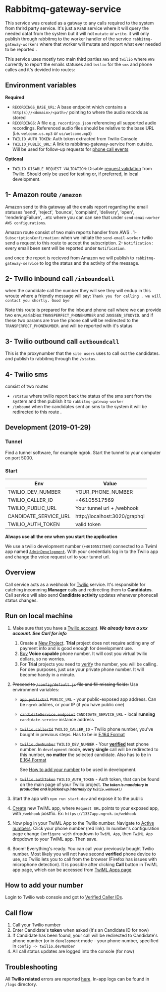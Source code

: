 # Rabbitmq-gateway-service

This service was created as a gatway to any calls required to the system from thrird party service. It's just a `READ` service where it will query
the needed datat from the system but it will not `mutate` or `write`. it will only publish through rabbitmq to the worker handler of the service
`rabbitmq-gateway-workers` where that worker will mutate and report what ever needed to be reported .

This service uses mostly two main third parties `AWS` and `twilio` where `AWS` currently to report the emails statuses and `twilio` for the `sms` and phone calles
and it's devided into routes:

## Environment variables

**Required**

* `RECORDINGS_BASE_URL`: A base endpoint which contains a `http(s)//<domain>/<path>/` pointing to where the audio records as stored  
* `RECORDINGS`: A file e.g. `recordings.json` referencing all supported audio recordings. Referenced audio files should be relative to the base URL (i.e. `welcome.us.mp3` or `us/welcome.mp3`)
* `TWILIO_AUTH_TOKEN`: Auth token extracted from Twilio Console
* `TWILIO_PUBLIC_URL`: A link to rabbitmq-gateway-service from outside. Will be used for follow-up requests for [phone call events](https://www.twilio.com/docs/chat/webhook-events)

**Optional**

* `TWILIO_DISABLE_REQUEST_VALIDATION`: Disable [request validation](https://www.twilio.com/docs/usage/tutorials/how-to-secure-your-express-app-by-validating-incoming-twilio-requests#disable-request-validation-during-testing) from Twilio. Should only be used for testing or, if preferred, in local development.

## 1- Amazon route `/amazon`

Amazon send to this gateway all the emails report regarding the email statuses  'send', 'reject', 'bounce', 'complaint', 'delivery', 'open', 'renderingFailure', ..etc where you can
can see that under `send-emai-worker` `AWS configurations`.

Amazon route consist of two main reports handler from AWS . 
1- `SubscriptionConfirmation`: when we initiate the `send-email-worker` twilio send a request to this route to accept the subscription.
2- `Notification` : every email been sent will be reported under `Notification`.

and once the report is recieved from Amazon we will publish to `rabbitmq-gateway-service` to log the status and the activity of the message.

## 2- Twilio inbound call `/inboundcall`

when the candidate call the number they will see they will endup in this wroute where a friendly message will say:
`Thank you for calling . we will contact you shortly. Good bye`

Note this route is prepared for the inbound phone call where we can provide two env_variables:`TRANSPERFECT_PHONENUMBER` and `JANSSEN_STUDYID`.
and if these two params are true the phone call will be redirected to the `TRANSPERFECT_PHONENUMBER`.
and will be reported with it's status

## 3- Twilio outbound call  `outboundcall`
This is the proxynumber that the `site users` uses to call out the candidates.
and publish to rabbitmq through the `/status`.

## 4- Twilio sms 

consist of two routes
- `/status` where twilio report back the status of the sms sent from the system and then publish it to `rabbitmq-gateway-worker`
- `/inbound` when the candidates sent an sms to the system it will be redirected to this route .



## Development (2019-01-29)

### Tunnel

Find a tunnel software, for example ngrok. Start the tunnel to your computer on port 5000.

### Start

| Env  | Value |
|----------|--------|
| TWILIO_DEV_NUMBER | YOUR_PHONE_NUMBER |
| TWILIO_CALLER_ID | +46105517569 |
| TWILIO_PUBLIC_URL | Your tunnel url + /webhook |
| CANDIDATE_SERVICE_URL | http://localhost:3020/graphql |
| TWILIO_AUTH_TOKEN | valid token |


**Always use all the env when you start the application**

We use a twilio development number (`+46105517569`) connected to a Twiml app named [`AdminDevelopment`](https://www.twilio.com/console/voice/twiml/apps).
With your credentials log in to the Twilio app and change the voice request url to your tunnel url.



## Overview
Call service acts as a webhook for [Twilio](https://www.twilio.com/) service. It's responsible for catching incomming **Manager** calls and redirecting them to **Candidates**. Call service will also send **Candidate activity** updates whenever phonecall status changes.

## Run on local machine

 1. Make sure that you have a [Twilio account](https://www.twilio.com/try-twilio).
    ***We already have a xxx account. See Carl for info***
     1. Create a [New Project](https://www.twilio.com/console/projects/create). **Trial** project does not require adding any of payment info and is good enough for development use.
     2. [Buy](https://www.twilio.com/console/phone-numbers/search) **Voice capable** phone number. It will cost you virtual twilio dollars, so no worries.
     3. For **Trial** projects you need to [verify](https://www.twilio.com/console/phone-numbers/verified) the number, you will be calling. For dev purposes, just use your private phone number. It will become handy in a minute.

 5. ~~Proceed to `/config/default.js` file and fill missing fields:~~
    Use environment variables:

     - ~~`app.publicUrl`~~ `PUBLIC_URL` - your public-exposed app address. Can be `ngrok` addres, or your IP (if you have public one)
     - ~~`candidateService.endpoint`~~ `CANDIDATE_SERVICE_URL` - local **running** `candidate-service` instance address
     - ~~`twilio.callerId`~~ `TWILIO_CALLER_ID` - Twilio phone number, you've bought in previous steps. Has to be in [E.164 Format](https://www.twilio.com/docs/glossary/what-e164)
     - ~~`twilio.devNumber`~~ `TWILIO_DEV_NUMBER` - Your **[verified](https://www.twilio.com/console/phone-numbers/verified)** test phone number. In `development` mode, **every single** call will be redirected to this number, **no matter** the selected candidate. Also has to be in [E.164 Format](https://www.twilio.com/docs/glossary/what-e164)

        See [How to add your number](#how-to-add-your-number) to be used in development.
     - ~~`twilio.authToken`~~ `TWILIO_AUTH_TOKEN` - Auth token, that can be found on the main page of your Twilio project.
     <small>***The token is mandatory in production and is picked up internally by `Twilio.webhook()`***</small>

6. Start the app with `npm run start-dev` and expose it to the public
7. [Create](https://www.twilio.com/console/phone-numbers/runtime/twiml-apps/add) new TwiML app, where `Request URL` points to your exposed app, with `/webhook` postfix. Ex: `https://1337app.ngrok.io/webhook`
8. Now plug in your TwiML App to the Twilio number. Navigate to [Active numbers](https://www.twilio.com/console/phone-numbers/incoming). Click your phone number (red link). In number's configuration page change `Configure with` dropdown to `TwiML App`, then `TwiML App` dropdown to your TwiML app. Then save.
9. Boom! Everything's ready. You can call your previously bought Twilio number. Most likely you will not have second **verified** phone device to use, so Twilio lets you to call from the browser (Firefox has issues with microphone detection). It is possible after clicking **Call** button in TwiML app page, which can be accessed from [TwiML Apps page](https://www.twilio.com/console/phone-numbers/runtime/twiml-apps)

## How to add your number

Login to Twilio web console and got to [Verified Caller IDs](https://www.twilio.com/console/phone-numbers/verified).

## Call flow
1. Call your Twilio number
2. Enter Candidate's **token** when asked (it's an Candidate ID for now)
3. If Candidate has been found, your call will be redirected to Candidate's phone number (or in `development` mode - your phone number, specified in `config -> twilio.devNumber`
4. All call status updates are logged into the console (for now)

## Troubleshooting
All **Twilio related** errors are reported [here](https://www.twilio.com/console/runtime/debugger). In-app logs can be found in `/logs` directory.
